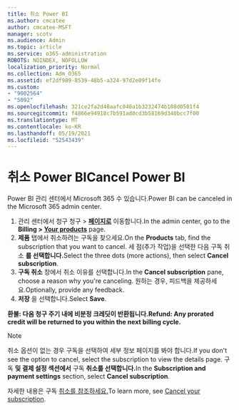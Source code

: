 ```yaml
---
title: 취소 Power BI
ms.author: cmcatee
author: cmcatee-MSFT
manager: scotv
ms.audience: Admin
ms.topic: article
ms.service: o365-administration
ROBOTS: NOINDEX, NOFOLLOW
localization_priority: Normal
ms.collection: Adm_O365
ms.assetid: ef2df989-8539-48b5-a324-97d2e09f14fe
ms.custom:
- "9002564"
- "5092"
ms.openlocfilehash: 321ce2fa2d40aafc040a1b3232474b108d0501f4
ms.sourcegitcommit: f4866e94918c7b591ad0cd3b58169d340bcc7f00
ms.translationtype: MT
ms.contentlocale: ko-KR
ms.lasthandoff: 05/19/2021
ms.locfileid: "52543439"
---
```

# <a name="cancel-power-bi"></a><span data-ttu-id="a2938-102">취소 Power BI</span><span class="sxs-lookup"><span data-stu-id="a2938-102">Cancel Power BI</span></span>

<span data-ttu-id="a2938-103">Power BI 관리 센터에서 Microsoft 365 수 있습니다.</span><span class="sxs-lookup"><span data-stu-id="a2938-103">Power BI can be canceled in the Microsoft 365 admin center.</span></span>

1. <span data-ttu-id="a2938-104">관리 센터에서 청구 청구 > **[페이지로](https://go.microsoft.com/fwlink/p/?linkid=842054)** 이동합니다.</span><span class="sxs-lookup"><span data-stu-id="a2938-104">In the admin center, go to the **Billing > [Your products](https://go.microsoft.com/fwlink/p/?linkid=842054)** page.</span></span>
2. <span data-ttu-id="a2938-105">**제품** 탭에서 취소하려는 구독을 찾으세요.</span><span class="sxs-lookup"><span data-stu-id="a2938-105">On the **Products** tab, find the subscription that you want to cancel.</span></span> <span data-ttu-id="a2938-106">세 점(추가 작업)을 선택한 다음 구독 취소 **를 선택합니다.**</span><span class="sxs-lookup"><span data-stu-id="a2938-106">Select the three dots (more actions), then select **Cancel subscription**.</span></span>
3. <span data-ttu-id="a2938-107">**구독 취소** 창에서 취소 이유를 선택합니다.</span><span class="sxs-lookup"><span data-stu-id="a2938-107">In the **Cancel subscription** pane, choose a reason why you're canceling.</span></span> <span data-ttu-id="a2938-108">원하는 경우, 피드백을 제공하세요.</span><span class="sxs-lookup"><span data-stu-id="a2938-108">Optionally, provide any feedback.</span></span>
4. <span data-ttu-id="a2938-109">**저장** 을 선택합니다.</span><span class="sxs-lookup"><span data-stu-id="a2938-109">Select **Save**.</span></span>

<span data-ttu-id="a2938-110">**환불: 다음 청구 주기 내에 비분정 크레딧이 반환됩니다.**</span><span class="sxs-lookup"><span data-stu-id="a2938-110">**Refund: Any prorated credit will be returned to you within the next billing cycle.**</span></span>

> [!NOTE]
> <span data-ttu-id="a2938-111">취소 옵션이 없는 경우 구독을 선택하여 세부 정보 페이지를 봐야 합니다.</span><span class="sxs-lookup"><span data-stu-id="a2938-111">If you don't see the option to cancel, select the subscription to view the details page.</span></span> <span data-ttu-id="a2938-112">구독 **및 결제 설정 섹션에서** 구독 **취소를 선택합니다.**</span><span class="sxs-lookup"><span data-stu-id="a2938-112">In the **Subscription and payment settings** section, select **Cancel subscription**.</span></span>

<span data-ttu-id="a2938-113">자세한 내용은 구독 [취소를 참조하세요.](/microsoft-365/commerce/subscriptions/cancel-your-subscription)</span><span class="sxs-lookup"><span data-stu-id="a2938-113">To learn more, see [Cancel your subscription](/microsoft-365/commerce/subscriptions/cancel-your-subscription).</span></span>